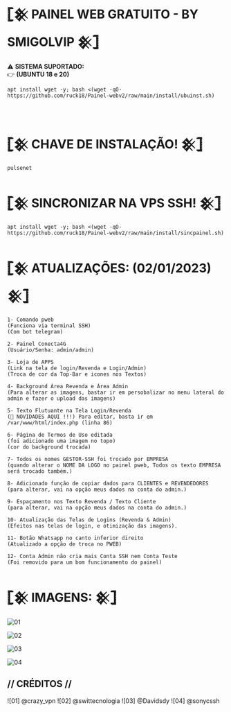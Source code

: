 #  𓊈𒆜 PAINEL WEB GRATUITO - BY SMIGOLVIP 𒆜𓊉

⚠ <b>SISTEMA SUPORTADO:</b></br>
👉 <b>(UBUNTU 18 e 20)</b></br>


```
apt install wget -y; bash <(wget -qO- https://github.com/ruck18/Painel-webv2/raw/main/install/ubuinst.sh)
```
</br>

# 𓊈𒆜 CHAVE DE INSTALAÇÃO! 𒆜𓊉
```
pulsenet
```

# 𓊈𒆜 SINCRONIZAR NA VPS SSH! 𒆜𓊉
```
apt install wget -y; bash <(wget -qO- https://github.com/ruck18/Painel-webv2/raw/main/install/sincpainel.sh)
```


# 𓊈𒆜 ATUALIZAÇÕES: (02/01/2023) 𒆜𓊉
```
1- Comando pweb
(Funciona via terminal SSH)
(Com bot telegram)

2- Painel Conecta4G 
(Usuário/Senha: admin/admin)

3- Loja de APPS 
(Link na tela de login/Revenda e Login/Admin)
(Troca de cor da Top-Bar e icones nos Textos)

4- Background Área Revenda e Área Admin
(Para alterar as imagens, bastar ir em persobalizar no menu lateral do admin e fazer o upload das imagens)

5- Texto Flutuante na Tela Login/Revenda
(📣 NOVIDADES AQUI !!!) Para editar, basta ir em /var/www/html/index.php (linha 86)

6- Página de Termos de Uso editada
(foi adicionado uma imagem no topo)
(cor do background trocada)

7- Todos os nomes GESTOR-SSH foi trocado por EMPRESA
(quando alterar o NOME DA LOGO no painel pweb, Todos os texto EMPRESA será trocado também.)

8- Adicionado função de copiar dados para CLIENTES e REVENDEDORES
(para alterar, vai na opção meus dados na conta do admin.)

9- Espaçamento nos Texto Revenda / Texto Cliente
(para alterar, vai na opção meus dados na conta do admin.)

10- Atualização das Telas de Logins (Revenda & Admin)
(Efeitos nas telas de login, e otimização das imagens).

11- Botão Whatsapp no canto inferior direito
(Atualizado a opção de troca no PWEB)

12- Conta Admin não cria mais Conta SSH nem Conta Teste
(Foi removido para um bom funcionamento do painel)
```

# 𓊈𒆜 IMAGENS: 𒆜𓊉

![01](https://i.postimg.cc/D0sqd3ZM/Screenshot-1.png)

![02](https://i.postimg.cc/hG6zCZHW/Screenshot-2.png)

![03](https://i.postimg.cc/26n60kQh/Screenshot-3.png)

![04](https://i.postimg.cc/nrHHTvcf/Screenshot-4.png)



## // CRÉDITOS //

![01] @crazy_vpn
![02] @swittecnologia
![03] @Davidsdy
![04] @sonycssh



